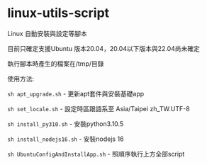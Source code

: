 # linux-utils-script
Linux 自動安裝與設定等腳本

目前只確定支援Ubuntu 版本20.04，20.04以下版本與22.04尚未確定

執行腳本時產生的檔案在/tmp/目錄

使用方法:

`sh apt_upgrade.sh` - 更新apt套件與安裝基礎app

`sh set_locale.sh` - 設定時區跟語系至 Asia/Taipei zh_TW.UTF-8

`sh install_py310.sh` - 安裝python3.10.5

`sh install_nodejs16.sh` - 安裝nodejs 16

`sh UbuntuConfigAndInstallApp.sh` - 照順序執行上方全部script

